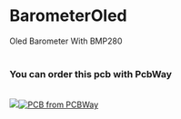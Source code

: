 # BarometerOled
Oled Barometer With BMP280
<br>
<br>
<h3>You can order this pcb with PcbWay</h3>
<br>
<a href="https://resmim.net/preview/1Zh6jN.png"><img src="https://resmim.net/f/1Zh6jN.png"></a><a href="https://www.pcbway.com/project/shareproject/BAROMETER_V3.html"><img src="https://www.pcbway.com/project/img/images/frompcbway.png" alt="PCB from PCBWay"></img></a>
